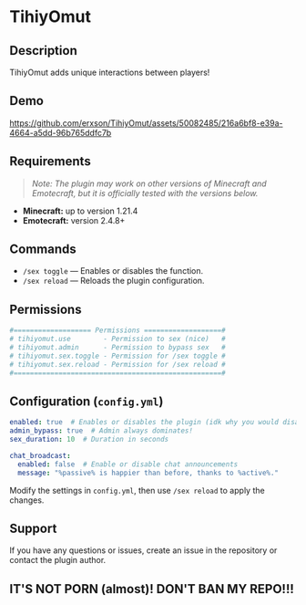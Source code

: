 # TihiyOmut
## Description
TihiyOmut adds unique interactions between players!

## Demo
https://github.com/erxson/TihiyOmut/assets/50082485/216a6bf8-e39a-4664-a5dd-96b765ddfc7b

## Requirements
> *Note: The plugin may work on other versions of Minecraft and Emotecraft, but it is officially tested with the versions below.*

- **Minecraft:** up to version 1.21.4
- **Emotecraft:** version 2.4.8+

## Commands
- `/sex toggle` — Enables or disables the function.
- `/sex reload` — Reloads the plugin configuration.

## Permissions
```yaml
#=================== Permissions ===================#
# tihiyomut.use        - Permission to sex (nice)   #
# tihiyomut.admin      - Permission to bypass sex   #
# tihiyomut.sex.toggle - Permission for /sex toggle #
# tihiyomut.sex.reload - Permission for /sex reload #
#===================================================#
```

## Configuration (`config.yml`)
```yaml
enabled: true  # Enables or disables the plugin (idk why you would disable it)
admin_bypass: true  # Admin always dominates!
sex_duration: 10  # Duration in seconds

chat_broadcast:
  enabled: false  # Enable or disable chat announcements
  message: "%passive% is happier than before, thanks to %active%."
```

Modify the settings in `config.yml`, then use `/sex reload` to apply the changes.

## Support
If you have any questions or issues, create an issue in the repository or contact the plugin author.

## IT'S NOT PORN (almost)! DON'T BAN MY REPO!!!